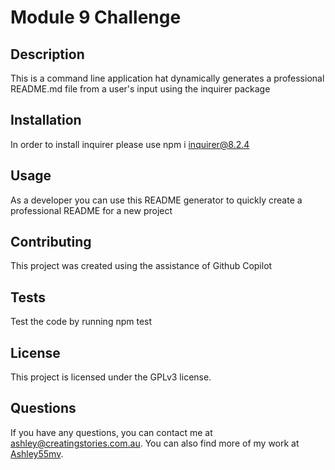 
# Module 9 Challenge

## Description
This is a command line application hat dynamically generates a professional README.md file from a user's input using the inquirer package

## Installation
In order to install inquirer please use npm i inquirer@8.2.4

## Usage
As a developer you can use this README generator to quickly create a professional README for a new project

## Contributing
This project was created using the assistance of Github Copilot

## Tests
Test the code by running npm test

## License
This project is licensed under the GPLv3 license.

## Questions
If you have any questions, you can contact me at [ashley@creatingstories.com.au](mailto:ashley@creatingstories.com.au). You can also find more of my work at [Ashley55mv](https://github.com/Ashley55mv).

